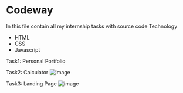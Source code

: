 # Codeway
In this file contain all my internship tasks with source code
Technology
- HTML
- CSS
- Javascript
  
Task1: Personal Portfolio 

Task2: Calculator
![image](https://github.com/Pushpa472/Codeway/assets/116655535/cf9f1c17-7da5-4d3c-8d50-47efbad57221)

Task3: Landing Page
![image](https://github.com/Pushpa472/Codeway/assets/116655535/3fa1e786-1cf5-4ac6-acc7-7e6f557c766d)

